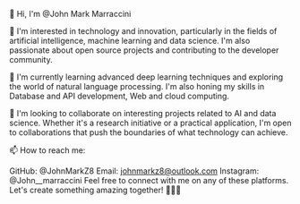 👋 Hi, I'm @John Mark Marraccini

👀 I'm interested in technology and innovation, particularly in the fields of artificial intelligence, machine learning and data science. I'm also passionate about open source projects and contributing to the developer community.

🌱 I'm currently learning advanced deep learning techniques and exploring the world of natural language processing. I'm also honing my skills in Database and API development, Web and cloud computing.

💞️ I'm looking to collaborate on interesting projects related to AI and data science. Whether it's a research initiative or a practical application, I'm open to collaborations that push the boundaries of what technology can achieve.

📫 How to reach me:

GitHub: @JohnMarkZ8
Email: johnmarkz8@outlook.com
Instagram: @John__marraccini
Feel free to connect with me on any of these platforms. Let's create something amazing together! 👨‍💻🚀


